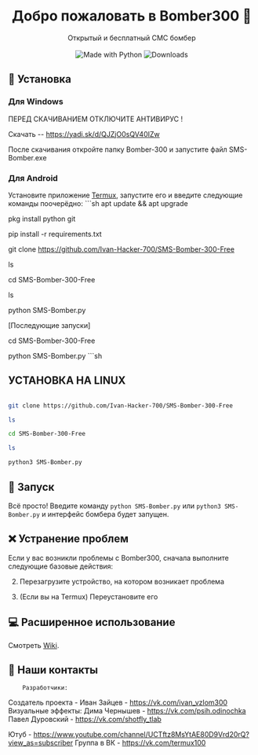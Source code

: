 <h1 align="center">Добро пожаловать в Bomber300 👋</h1>
<p align="center">
    Открытый и бесплатный СМС бомбер
    <br /><br />
    <img alt="Made with Python" src="https://img.shields.io/badge/Made%20with-Python-%23FFD242?logo=python&logoColor=white">
    <img alt="Downloads" src="https://github.com/Ivan-Hacker-700/SMS-Bomber-300-Free.git"
    <img alt="Code style: Yellow" src="https://img.shields.io/badge/code%20style-black-000000.svg">
</p>

## 🚀 Установка

 <h3>Для Windows</h3>

   ПЕРЕД СКАЧИВАНИЕМ ОТКЛЮЧИТЕ АНТИВИРУС !

   Скачать -- https://yadi.sk/d/QJZjO0sQV40IZw 

   После скачивания откройте папку Bomber-300 и запустите файл SMS-Bomber.exe

 <h3>Для Android</h3>

   Установите приложение [Termux](https://play.google.com/store/apps/details?id=com.termux), запустите его и введите следующие команды поочерёдно:
    ```sh
   apt update && apt upgrade

   pkg install python git
 
   pip install -r requirements.txt

   git clone https://github.com/Ivan-Hacker-700/SMS-Bomber-300-Free

   ls

   cd SMS-Bomber-300-Free

   ls

   python SMS-Bomber.py

 [Последующие запуски]

   cd SMS-Bomber-300-Free

   python SMS-Bomber.py
    ```sh
## УСТАНОВКА НА LINUX
 ```sh

 git clone https://github.com/Ivan-Hacker-700/SMS-Bomber-300-Free

 ls

 cd SMS-Bomber-300-Free

 ls

 python3 SMS-Bomber.py
 ```


## 🚩 Запуск

Всё просто! Введите команду `python SMS-Bomber.py` или `python3 SMS-Bomber.py` и интерфейс бомбера будет запущен. 

## ❌ Устранение проблем
Если у вас возникли проблемы с Bomber300, сначала выполните следующие базовые действия:

2. Перезагрузите устройство, на котором возникает проблема

3. (Если вы на Termux) Переустановите его 

## 💻 Расширенное использование

Смотреть [Wiki](https://github.com/Ivan-Hacker-700/SMS-Bomber-300-Free/wiki).

## 📝 Наши контакты 
        Разработчики:
Создатель проекта - Иван Зайцев - https://vk.com/ivan_vzlom300
        Визуальные эффекты:
Дима Чернышев - https://vk.com/psih.odinochka
Павел Дуровский - https://vk.com/shotfly_tlab
  

Ютуб - https://www.youtube.com/channel/UCTftz8MsYtAE80D9Vrd20rQ?view_as=subscriber
Группа в ВК - https://vk.com/termux100



